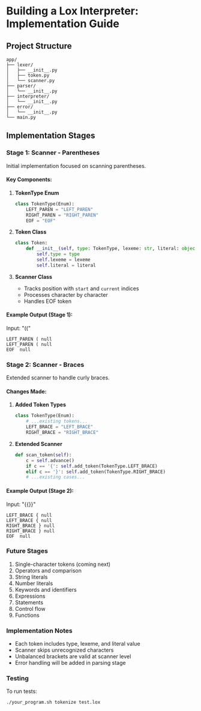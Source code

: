 # Building a Lox Interpreter: Implementation Guide

## Project Structure
```
app/
├── lexer/
│   ├── __init__.py
│   ├── token.py
│   └── scanner.py
├── parser/
│   └── __init__.py
├── interpreter/
│   └── __init__.py
├── error/
│   └── __init__.py
└── main.py
```

## Implementation Stages

### Stage 1: Scanner - Parentheses
Initial implementation focused on scanning parentheses.

#### Key Components:
1. **TokenType Enum**
   ```python
   class TokenType(Enum):
       LEFT_PAREN = "LEFT_PAREN"
       RIGHT_PAREN = "RIGHT_PAREN"
       EOF = "EOF"
   ```

2. **Token Class**
   ```python
   class Token:
       def __init__(self, type: TokenType, lexeme: str, literal: object):
           self.type = type
           self.lexeme = lexeme
           self.literal = literal
   ```

3. **Scanner Class**
   - Tracks position with `start` and `current` indices
   - Processes character by character
   - Handles EOF token

#### Example Output (Stage 1):
Input: "(("
```
LEFT_PAREN ( null
LEFT_PAREN ( null
EOF  null
```

### Stage 2: Scanner - Braces
Extended scanner to handle curly braces.

#### Changes Made:
1. **Added Token Types**
   ```python
   class TokenType(Enum):
       # ...existing tokens...
       LEFT_BRACE = "LEFT_BRACE"
       RIGHT_BRACE = "RIGHT_BRACE"
   ```

2. **Extended Scanner**
   ```python
   def scan_token(self):
       c = self.advance()
       if c == '{': self.add_token(TokenType.LEFT_BRACE)
       elif c == '}': self.add_token(TokenType.RIGHT_BRACE)
       # ...existing cases...
   ```

#### Example Output (Stage 2):
Input: "{{}}"
```
LEFT_BRACE { null
LEFT_BRACE { null
RIGHT_BRACE } null
RIGHT_BRACE } null
EOF  null
```

### Future Stages
1. Single-character tokens (coming next)
2. Operators and comparison
3. String literals
4. Number literals
5. Keywords and identifiers
6. Expressions
7. Statements
8. Control flow
9. Functions

### Implementation Notes
- Each token includes type, lexeme, and literal value
- Scanner skips unrecognized characters
- Unbalanced brackets are valid at scanner level
- Error handling will be added in parsing stage

### Testing
To run tests:
```bash
./your_program.sh tokenize test.lox
```
